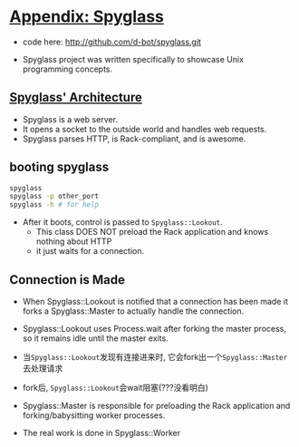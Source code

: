 # [Appendix: Spyglass](https://workingwithruby.com/wwup/spyglass/)

+ code here: http://github.com/d-bot/spyglass.git

+ Spyglass project was written specifically to showcase Unix programming concepts.

## [Spyglass' Architecture](https://workingwithruby.com/wwup/spyglass/#spyglass-architecture)

+ Spyglass is a web server.
+ It opens a socket to the outside world and handles web requests.
+ Spyglass parses HTTP, is Rack-compliant, and is awesome.

## booting spyglass

```bash
spyglass
spyglass -p other_port
spyglass -h # for help
```

+ After it boots, control is passed to `Spyglass::Lookout`.
    + This class DOES NOT preload the Rack application and knows nothing about HTTP
    + it just waits for a connection.


## Connection is Made

+ When Spyglass::Lookout is notified that a connection has been made it forks a Spyglass::Master to actually handle the connection.
+ Spyglass::Lookout uses Process.wait after forking the master process, so it remains idle until the master exits.

+ 当`Spyglass::Lookout`发现有连接进来时, 它会fork出一个`Spyglass::Master`去处理请求
+ fork后, `Spyglass::Lookout`会wait阻塞(???没看明白)

+ Spyglass::Master is responsible for preloading the Rack application and forking/babysitting worker processes.
+ The real work is done in Spyglass::Worker




